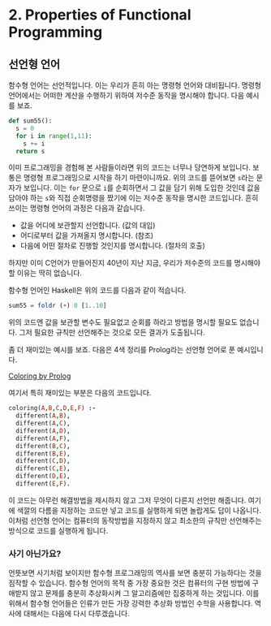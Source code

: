 # 2. Properties of Functional Programming

## 선언형 언어

함수형 언어는 선언적입니다. 이는 우리가 흔히 아는 명령형 언어와 대비됩니다.
명령형 언어에서는 어떠한 계산을 수행하기 위하여 저수준 동작을 명시해야 합니다. 다음 예시를 보죠.

```python
def sum55():
  s = 0
  for i in range(1,11):
    s += i
  return s
```

이미 프로그래밍을 경험해 본 사람들이라면 위의 코드는 너무나 당연하게 보입니다.
보통은 명령형 프로그래밍으로 시작을 하기 마련이니까요. 위의 코드를 뜯어보면 `s`라는 문자가 보입니다.
이는 `for` 문으로 `i`를 순회하면서 그 값을 담기 위해 도입한 것인데 값을 담아야 하는 `s`와
직접 순회명령을 짰기에 이는 저수준 동작을 명시한 코드입니다. 흔히 쓰이는 명령형 언어의 과정은 다음과 같습니다.

* 값을 어디에 보관할지 선언합니다. (값의 대입)
* 어디로부터 값을 가져올지 명시합니다. (참조)
* 다음에 어떤 절차로 진행할 것인지를 명시합니다. (절차의 호출)

하지만 이미 C언어가 만들어진지 40년이 지난 지금, 우리가 저수준의 코드를 명시해야할 이유는 딱히 없습니다.

함수형 언어인 Haskell은 위의 코드를 다음과 같이 적습니다.

```haskell
sum55 = foldr (+) 0 [1..10]
```

위의 코드엔 값을 보관할 변수도 필요없고 순회를 하라고 방법을 명시할 필요도 없습니다.
그저 필요한 규칙만 선언해주는 것으로 모든 결과가 도출됩니다.

좀 더 재미있는 예시를 보죠. 다음은 4색 정리를 Prolog라는 선언형 언어로 푼 예시입니다.

[Coloring by Prolog](http://cs603.cs.ua.edu/lectures/chapter10b-prolog.pdf)

여기서 특히 재미있는 부분은 다음의 코드입니다.

```prolog
coloring(A,B,C,D,E,F) :-
  different(A,B),
  different(A,C),
  different(A,D),
  different(A,F),
  different(B,C),
  different(B,E),
  different(C,D),
  different(C,E),
  different(D,E),
  different(E,F).
```

이 코드는 아무런 해결방법을 제시하지 않고 그저 무엇이 다른지 선언만 해줍니다.
여기에 색깔의 다름을 지정하는 코드만 넣고 코드를 실행하게 되면 놀랍게도 답이 나옵니다.
이처럼 선언형 언어는 컴퓨터의 동작방법을 지정하지 않고 최소한의 규칙만 선언해주는 방식으로 코드를 실행하게 됩니다.

### 사기 아닌가요?

언뜻보면 사기처럼 보이지만 함수형 프로그래밍의 역사를 보면 충분히 가능하다는 것을 짐작할 수 있습니다.
함수형 언어의 목적 중 가장 중요한 것은 컴퓨터의 구현 방법에 구애받지 않고 문제를 충분히 추상화시켜
그 알고리즘에만 집중하게 하는 것입니다. 이를 위해서 함수형 언어들은 인류가 만든 가장 강력한 추상화 방법인 수학을 사용합니다.
역사에 대해서는 다음에 다시 다루겠습니다.


